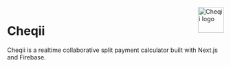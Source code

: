 <a href="https://cheqii.myronng.com/">
    <img src="https://cheqii.myronng.com/static/logo-color.svg" alt="Cheqii logo" title="Cheqii" align="right" height="60" />
</a>

# Cheqii

Cheqii is a realtime collaborative split payment calculator built with Next.js and Firebase.

